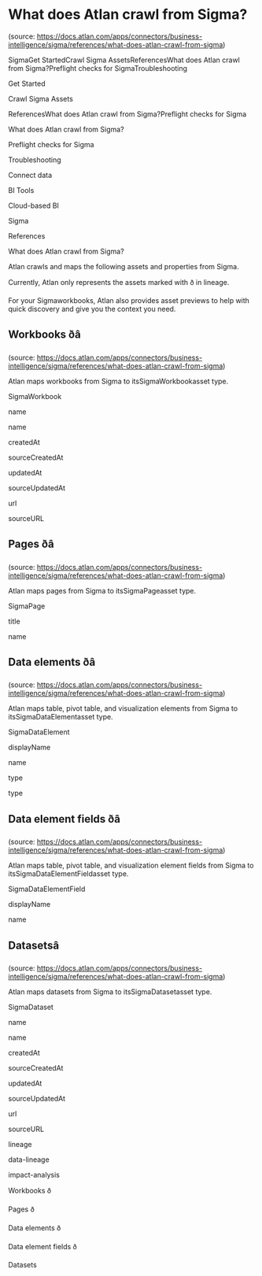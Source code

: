 # What does Atlan crawl from Sigma?
(source: https://docs.atlan.com/apps/connectors/business-intelligence/sigma/references/what-does-atlan-crawl-from-sigma)

SigmaGet StartedCrawl Sigma AssetsReferencesWhat does Atlan crawl from Sigma?Preflight checks for SigmaTroubleshooting

Get Started

Crawl Sigma Assets

ReferencesWhat does Atlan crawl from Sigma?Preflight checks for Sigma

What does Atlan crawl from Sigma?

Preflight checks for Sigma

Troubleshooting

Connect data

BI Tools

Cloud-based BI

Sigma

References

What does Atlan crawl from Sigma?

Atlan crawls and maps the following assets and properties from Sigma.

Currently, Atlan only represents the assets marked with ð in lineage.

For your Sigmaworkbooks, Atlan also provides asset previews to help with quick discovery and give you the context you need.



## Workbooks ðâ
(source: https://docs.atlan.com/apps/connectors/business-intelligence/sigma/references/what-does-atlan-crawl-from-sigma)

Atlan maps workbooks from Sigma to itsSigmaWorkbookasset type.

SigmaWorkbook

name

name

createdAt

sourceCreatedAt

updatedAt

sourceUpdatedAt

url

sourceURL



## Pages ðâ
(source: https://docs.atlan.com/apps/connectors/business-intelligence/sigma/references/what-does-atlan-crawl-from-sigma)

Atlan maps pages from Sigma to itsSigmaPageasset type.

SigmaPage

title

name



## Data elements ðâ
(source: https://docs.atlan.com/apps/connectors/business-intelligence/sigma/references/what-does-atlan-crawl-from-sigma)

Atlan maps table, pivot table, and visualization elements from Sigma to itsSigmaDataElementasset type.

SigmaDataElement

displayName

name

type

type



## Data element fields ðâ
(source: https://docs.atlan.com/apps/connectors/business-intelligence/sigma/references/what-does-atlan-crawl-from-sigma)

Atlan maps table, pivot table, and visualization element fields from Sigma to itsSigmaDataElementFieldasset type.

SigmaDataElementField

displayName

name



## Datasetsâ
(source: https://docs.atlan.com/apps/connectors/business-intelligence/sigma/references/what-does-atlan-crawl-from-sigma)

Atlan maps datasets from Sigma to itsSigmaDatasetasset type.

SigmaDataset

name

name

createdAt

sourceCreatedAt

updatedAt

sourceUpdatedAt

url

sourceURL

lineage

data-lineage

impact-analysis

Workbooks ð

Pages ð

Data elements ð

Data element fields ð

Datasets
